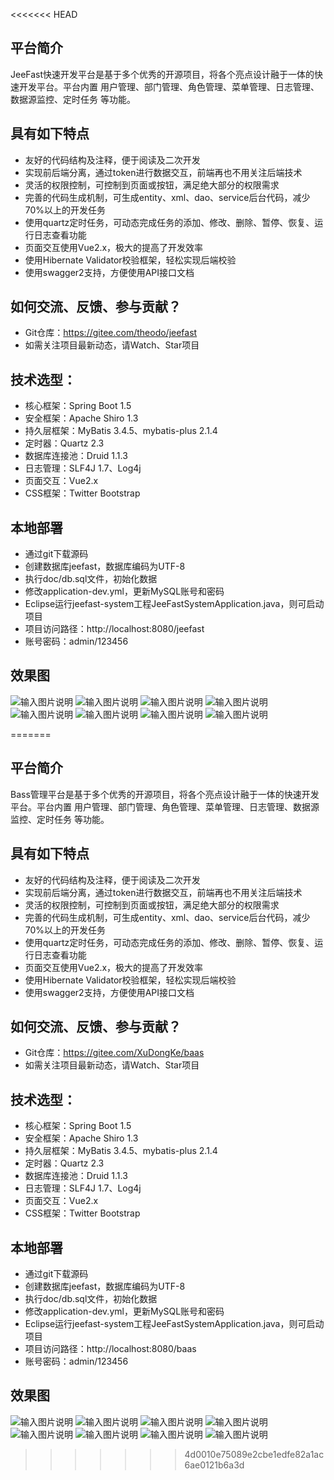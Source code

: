 <<<<<<< HEAD
## 平台简介
JeeFast快速开发平台是基于多个优秀的开源项目，将各个亮点设计融于一体的快速开发平台。平台内置 用户管理、部门管理、角色管理、菜单管理、日志管理、数据源监控、定时任务 等功能。

## 具有如下特点
- 友好的代码结构及注释，便于阅读及二次开发
- 实现前后端分离，通过token进行数据交互，前端再也不用关注后端技术
- 灵活的权限控制，可控制到页面或按钮，满足绝大部分的权限需求
- 完善的代码生成机制，可生成entity、xml、dao、service后台代码，减少70%以上的开发任务
- 使用quartz定时任务，可动态完成任务的添加、修改、删除、暂停、恢复、运行日志查看功能
- 页面交互使用Vue2.x，极大的提高了开发效率
- 使用Hibernate Validator校验框架，轻松实现后端校验
- 使用swagger2支持，方便使用API接口文档

## 如何交流、反馈、参与贡献？
- Git仓库：https://gitee.com/theodo/jeefast
- 如需关注项目最新动态，请Watch、Star项目

## 技术选型：
- 核心框架：Spring Boot 1.5
- 安全框架：Apache Shiro 1.3
- 持久层框架：MyBatis 3.4.5、mybatis-plus 2.1.4
- 定时器：Quartz 2.3
- 数据库连接池：Druid 1.1.3
- 日志管理：SLF4J 1.7、Log4j
- 页面交互：Vue2.x
- CSS框架：Twitter Bootstrap

## 本地部署
- 通过git下载源码
- 创建数据库jeefast，数据库编码为UTF-8
- 执行doc/db.sql文件，初始化数据
- 修改application-dev.yml，更新MySQL账号和密码
- Eclipse运行jeefast-system工程JeeFastSystemApplication.java，则可启动项目
- 项目访问路径：http://localhost:8080/jeefast
- 账号密码：admin/123456

## 效果图
![输入图片说明](https://gitee.com/uploads/images/2017/1106/212319_6de26405_718698.jpeg "登录.jpg")
![输入图片说明](https://gitee.com/uploads/images/2017/1106/212334_a2f6eff7_718698.jpeg "系统首页.jpg")
![输入图片说明](https://gitee.com/uploads/images/2017/1106/212407_312db283_718698.jpeg "用户管理.jpg")
![输入图片说明](https://gitee.com/uploads/images/2017/1106/212416_b9296c7b_718698.jpeg "部门管理.jpg")
![输入图片说明](https://gitee.com/uploads/images/2017/1106/212423_eb914cfe_718698.jpeg "菜单管理.jpg")
![输入图片说明](https://gitee.com/uploads/images/2017/1106/212432_e3e5cc82_718698.jpeg "定时任务.jpg")
![输入图片说明](https://gitee.com/uploads/images/2017/1106/212443_45d06e1f_718698.jpeg "系统日志.jpg")
![输入图片说明](https://gitee.com/uploads/images/2017/1103/092032_4d28ccb5_718698.jpeg "swagger.jpg")

=======
## 平台简介
Bass管理平台是基于多个优秀的开源项目，将各个亮点设计融于一体的快速开发平台。平台内置 用户管理、部门管理、角色管理、菜单管理、日志管理、数据源监控、定时任务 等功能。

## 具有如下特点
- 友好的代码结构及注释，便于阅读及二次开发
- 实现前后端分离，通过token进行数据交互，前端再也不用关注后端技术
- 灵活的权限控制，可控制到页面或按钮，满足绝大部分的权限需求
- 完善的代码生成机制，可生成entity、xml、dao、service后台代码，减少70%以上的开发任务
- 使用quartz定时任务，可动态完成任务的添加、修改、删除、暂停、恢复、运行日志查看功能
- 页面交互使用Vue2.x，极大的提高了开发效率
- 使用Hibernate Validator校验框架，轻松实现后端校验
- 使用swagger2支持，方便使用API接口文档

## 如何交流、反馈、参与贡献？
- Git仓库：https://gitee.com/XuDongKe/baas
- 如需关注项目最新动态，请Watch、Star项目

## 技术选型：
- 核心框架：Spring Boot 1.5
- 安全框架：Apache Shiro 1.3
- 持久层框架：MyBatis 3.4.5、mybatis-plus 2.1.4
- 定时器：Quartz 2.3
- 数据库连接池：Druid 1.1.3
- 日志管理：SLF4J 1.7、Log4j
- 页面交互：Vue2.x
- CSS框架：Twitter Bootstrap

## 本地部署
- 通过git下载源码
- 创建数据库jeefast，数据库编码为UTF-8
- 执行doc/db.sql文件，初始化数据
- 修改application-dev.yml，更新MySQL账号和密码
- Eclipse运行jeefast-system工程JeeFastSystemApplication.java，则可启动项目
- 项目访问路径：http://localhost:8080/baas
- 账号密码：admin/123456

## 效果图
![输入图片说明](https://gitee.com/uploads/images/2017/1106/212319_6de26405_718698.jpeg "登录.jpg")
![输入图片说明](https://gitee.com/uploads/images/2017/1106/212334_a2f6eff7_718698.jpeg "系统首页.jpg")
![输入图片说明](https://gitee.com/uploads/images/2017/1106/212407_312db283_718698.jpeg "用户管理.jpg")
![输入图片说明](https://gitee.com/uploads/images/2017/1106/212416_b9296c7b_718698.jpeg "部门管理.jpg")
![输入图片说明](https://gitee.com/uploads/images/2017/1106/212423_eb914cfe_718698.jpeg "菜单管理.jpg")
![输入图片说明](https://gitee.com/uploads/images/2017/1106/212432_e3e5cc82_718698.jpeg "定时任务.jpg")
![输入图片说明](https://gitee.com/uploads/images/2017/1106/212443_45d06e1f_718698.jpeg "系统日志.jpg")
![输入图片说明](https://gitee.com/uploads/images/2017/1103/092032_4d28ccb5_718698.jpeg "swagger.jpg")
>>>>>>> 4d0010e75089e2cbe1edfe82a1ac6ae0121b6a3d
